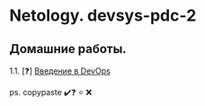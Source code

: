 # Netology. devsys-pdc-2 
## Домашние работы. 

1.1. [❓] [Введение в DevOps](1.1%20Вводное%20занятие/README.md)













ps. copypaste ✔️❓ ⭐ ❌